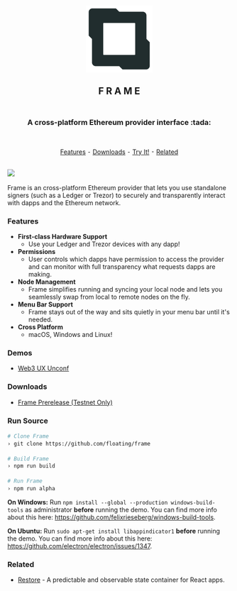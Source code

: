 <h2 align="center">
  <br>
  <img src="/asset/png/FrameLogo512.png?raw=true" alt="Frame" width="150" />
  <br>
  <br>
  F R A M E
  <br>
  <br>
</h2>

<h3 align="center">A cross-platform Ethereum provider interface :tada:</h3>
<br>
<p align="center">
  <a href="#features">Features</a> ⁃
  <a href="#downloads">Downloads</a> ⁃
  <a href="#try-it">Try It!</a> ⁃
  <a href="#related">Related</a>
</p>
<br>

<img src="/asset/demo/Frame0-0-4.gif?raw=true" />

Frame is an cross-platform Ethereum provider that lets you use standalone signers (such as a Ledger or Trezor) to securely and transparently interact with dapps and the Ethereum network.

### Features
- **First-class Hardware Support**
  - Use your Ledger and Trezor devices with any dapp!
- **Permissions**
  - User controls which dapps have permission to access the provider and can monitor with full transparency what requests dapps are making.
- **Node Management**
  - Frame simplifies running and syncing your local node and lets you seamlessly swap from local to remote nodes on the fly.
- **Menu Bar Support**
  - Frame stays out of the way and sits quietly in your menu bar until it's needed.
- **Cross Platform**
  - macOS, Windows and Linux!

### Demos
  - [Web3 UX Unconf](https://www.youtube.com/watch?v=3ILPm8qpWfQ)

### Downloads
  - [Frame Prerelease (Testnet Only)](https://github.com/floating/frame/releases/tag/prerelease)

### Run Source
```bash
# Clone Frame
› git clone https://github.com/floating/frame

# Build Frame
› npm run build

# Run Frame
› npm run alpha
```

**On Windows:** Run `npm install --global --production windows-build-tools` as administrator **before** running the demo. You can find more info about this here: https://github.com/felixrieseberg/windows-build-tools.

**On Ubuntu:** Run `sudo apt-get install libappindicator1` **before** running the demo. You can find more info about this here: https://github.com/electron/electron/issues/1347.

### Related
  - [Restore](https://github.com/floating/restore) - A predictable and observable state container for React apps.
